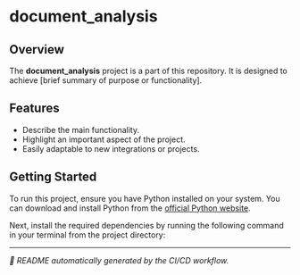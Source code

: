 # document_analysis

## Overview
The **document_analysis** project is a part of this repository. It is designed to achieve [brief summary of purpose or functionality].

## Features
- Describe the main functionality.
- Highlight an important aspect of the project.
- Easily adaptable to new integrations or projects.

## Getting Started
To run this project, ensure you have Python installed on your system. You can download and install Python from the [official Python website](https://www.python.org/downloads/).

Next, install the required dependencies by running the following command in your terminal from the project directory:


---
*📄 README automatically generated by the CI/CD workflow.*
